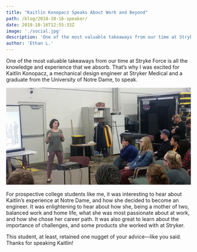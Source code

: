 ```yaml
---
title: "Kaitlin Konopacz Speaks About Work and Beyond"
path: /blog/2018-10-16-speaker/
date: 2018-10-16T12:55:33Z
image: './social.jpg'
description: 'One of the most valuable takeaways from our time at Stryke Force is all the knowledge and experience that we absorb.'
author: 'Ethan L.'
---
```


One of the most valuable takeaways from our time at Stryke Force is all the knowledge and experience that we absorb. That’s why I was excited for Kaitlin Konopacz, a mechanical design engineer at Stryker Medical and a graduate from the University of Notre Dame, to speak.

<!--more-->

![Speaker Meeting](social.jpg 'Kaitlin Konopacz speaks to students at the Stryke Force build space.')

For prospective college students like me, it was interesting to hear about Kaitlin’s experience at Notre Dame, and how she decided to become an engineer. It was enlightening to hear about how she, being a mother of two, balanced work and home life, what she was most passionate about at work, and how she chose her career path. It was also great to learn about the importance of challenges, and some products she worked with at Stryker.

This student, at least, retained one nugget of your advice—like you said. Thanks for speaking Kaitlin! 

